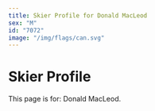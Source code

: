 ```yaml
---
title: Skier Profile for Donald MacLeod
sex: "M"
id: "7072"
image: "/img/flags/can.svg" 
---
```


# Skier Profile

This page is for: Donald MacLeod.
    